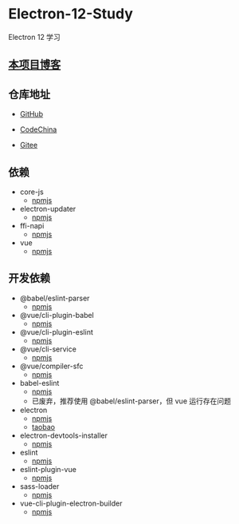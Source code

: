# Electron-12-Study

Electron 12 学习

## [本项目博客](https://blog.csdn.net/qq_32596527/category_11078908.html)

## 仓库地址

- [GitHub](https://github.com/xuxiaowei-com-cn/Electron-12-Study)

- [CodeChina](https://codechina.csdn.net/xuxiaowei-com-cn/Electron-12-Study)

- [Gitee](https://gitee.com/xuxiaowei-com-cn/Electron-12-Study)

## 依赖

- core-js
    - [npmjs](https://www.npmjs.com/package/core-js)
- electron-updater
    - [npmjs](https://www.npmjs.com/package/electron-updater)
- ffi-napi
    - [npmjs](https://www.npmjs.com/package/ffi-napi)
- vue
    - [npmjs](https://www.npmjs.com/package/vue)

## 开发依赖

- @babel/eslint-parser
    - [npmjs](https://www.npmjs.com/package/@babel/eslint-parser)
- @vue/cli-plugin-babel
    - [npmjs](https://www.npmjs.com/package/@vue/cli-plugin-babel)
- @vue/cli-plugin-eslint
    - [npmjs](https://www.npmjs.com/package/@vue/cli-plugin-eslint)
- @vue/cli-service
    - [npmjs](https://www.npmjs.com/package/@vue/cli-service)
- @vue/compiler-sfc
    - [npmjs](https://www.npmjs.com/package/@vue/compiler-sfc)
- babel-eslint
    - [npmjs](https://www.npmjs.com/package/babel-eslint)
    - 已废弃，推荐使用 @babel/eslint-parser，但 vue 运行存在问题
- electron
    - [npmjs](https://www.npmjs.com/package/electron)
    - [taobao](https://npm.taobao.org/mirrors/electron)
- electron-devtools-installer
    - [npmjs](https://www.npmjs.com/package/electron-devtools-installer)
- eslint
    - [npmjs](https://www.npmjs.com/package/eslint)
- eslint-plugin-vue
    - [npmjs](https://www.npmjs.com/package/eslint-plugin-vue)
- sass-loader
    - [npmjs](https://www.npmjs.com/package/sass-loader)
- vue-cli-plugin-electron-builder
    - [npmjs](https://www.npmjs.com/package/vue-cli-plugin-electron-builder)
